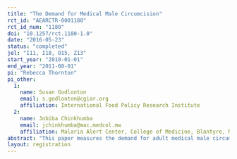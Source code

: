 ```yaml
---
title: "The Demand for Medical Male Circumcision"
rct_id: "AEARCTR-0001180"
rct_id_num: "1180"
doi: "10.1257/rct.1180-1.0"
date: "2016-05-23"
status: "completed"
jel: "I11, I18, O15, Z13"
start_year: "2010-01-01"
end_year: "2011-08-01"
pi: "Rebecca Thornton"
pi_other:
  1:
    name: Susan Godlonton
    email: s.godlonton@cgiar.org
    affiliation: International Food Policy Research Institute
  2:
    name: Jobiba Chinkhumba
    email: jchinkhumba@mac.medcol.mw
    affiliation: Malaria Alert Center, College of Medicine, Blantyre, Malawi
abstract: "This paper measures the demand for adult medical male circumcision using an experiment that randomly offered varying-priced subsidies and comprehensive information to 1,600 uncircumcised men in urban Malawi. We find low demand for male circumcision: only 3 percent are circumcised over a three month period. Despite the low overall level of take-up, both price and information are significant determinants of circumcision. Still, the main barriers to male circumcision—cultural norms and fear of pain—are not affected by prices or information. Significant demand generation efforts are needed for this HIV prevention strategy to be effective."
layout: registration
---
```


